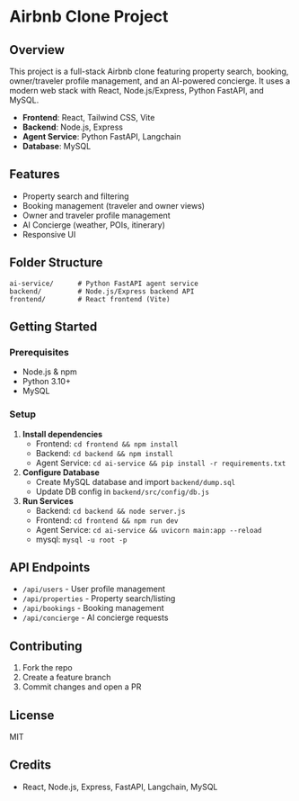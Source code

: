 # Airbnb Clone Project

## Overview
This project is a full-stack Airbnb clone featuring property search, booking, owner/traveler profile management, and an AI-powered concierge. It uses a modern web stack with React, Node.js/Express, Python FastAPI, and MySQL.


- **Frontend**: React, Tailwind CSS, Vite
- **Backend**: Node.js, Express
- **Agent Service**: Python FastAPI, Langchain
- **Database**: MySQL

## Features
- Property search and filtering
- Booking management (traveler and owner views)
- Owner and traveler profile management
- AI Concierge (weather, POIs, itinerary)
- Responsive UI

## Folder Structure
```
ai-service/      # Python FastAPI agent service
backend/         # Node.js/Express backend API
frontend/        # React frontend (Vite)
```

## Getting Started
### Prerequisites
- Node.js & npm
- Python 3.10+
- MySQL

### Setup
1. **Install dependencies**
   - Frontend: `cd frontend && npm install`
   - Backend: `cd backend && npm install`
   - Agent Service: `cd ai-service && pip install -r requirements.txt`
2. **Configure Database**
   - Create MySQL database and import `backend/dump.sql`
   - Update DB config in `backend/src/config/db.js`
3. **Run Services**
   - Backend: `cd backend && node server.js`
   - Frontend: `cd frontend && npm run dev`
   - Agent Service: `cd ai-service && uvicorn main:app --reload`
   - mysql: `mysql -u root -p`

## API Endpoints
- `/api/users` - User profile management
- `/api/properties` - Property search/listing
- `/api/bookings` - Booking management
- `/api/concierge` - AI concierge requests

## Contributing
1. Fork the repo
2. Create a feature branch
3. Commit changes and open a PR

## License
MIT

## Credits
- React, Node.js, Express, FastAPI, Langchain, MySQL
